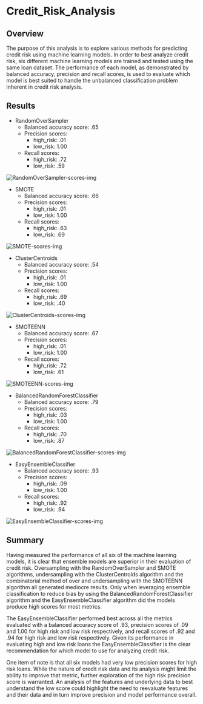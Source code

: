 # Credit_Risk_Analysis

## Overview

The purpose of this analysis is to explore various methods for predicting credit risk using machine learning models. In order to best analyze credit risk, six different machine learning models are trained and tested using the same loan dataset. The performance of each model, as demonstrated by balanced accuracy, precision and recall scores, is used to evaluate which model is best suited to handle the unbalanced classification problem inherent in credit risk analysis.

## Results

- RandomOverSampler
  - Balanced accuracy score: .65
  - Precision scores:
    - high_risk: .01
    - low_risk: 1.00
  - Recall scores:
    - high_risk: .72
    - low_risk: .59

![RandomOverSampler-scores-img](<readme-imgs/output-imgs-resized/naive-random-oversampling.png>)

- SMOTE
  - Balanced accuracy score: .66
  - Precision scores:
    - high_risk: .01
    - low_risk: 1.00
  - Recall scores:
    - high_risk: .63
    - low_risk: .69

![SMOTE-scores-img](<readme-imgs/output-imgs-resized/smote-oversampling.png>)

- ClusterCentroids
  - Balanced accuracy score: .54
  - Precision scores:
    - high_risk: .01
    - low_risk: 1.00
  - Recall scores:
    - high_risk: .69
    - low_risk: .40

![ClusterCentroids-scores-img](<readme-imgs/output-imgs-resized/cluster-centroids.png>)

- SMOTEENN
  - Balanced accuracy score: .67
  - Precision scores:
    - high_risk: .01
    - low_risk: 1.00
  - Recall scores:
    - high_risk: .72
    - low_risk: .61

![SMOTEENN-scores-img](<readme-imgs/output-imgs-resized/smoteenn-resampling.png>)

- BalancedRandomForestClassifier
  - Balanced accuracy score: .79
  - Precision scores:
    - high_risk: .03
    - low_risk: 1.00
  - Recall scores:
    - high_risk: .70
    - low_risk: .87

![BalancedRandomForestClassifier-scores-img](<readme-imgs/output-imgs-resized/balanced-random-forest.png>)

- EasyEnsembleClassifier
  - Balanced accuracy score: .93
  - Precision scores:
    - high_risk: .09
    - low_risk: 1.00
  - Recall scores:
    - high_risk: .92
    - low_risk: .94

![EasyEnsembleClassifier-scores-img](<readme-imgs/output-imgs-resized/easy-ensemble.png>)

## Summary

Having measured the performance of all six of the machine learning models, it is clear that ensemble models are superior in their evaluation of credit risk. Oversampling with the RandomOverSampler and SMOTE algorithms, undersampling with the ClusterCentroids algorithm and the combinatorial method of over and undersampling with the SMOTEENN algorithm all generated mediocre results. Only when leveraging ensemble classification to reduce bias by using the BalancedRandomForestClassifier algorithm and the EasyEnsembleClassifier algorithm did the models produce high scores for most metrics.

The EasyEnsembleClassifier performed best across all the metrics evaluated with a balanced accuracy score of .93, precision scores of .09 and 1.00 for high risk and low risk respectively, and recall scores of .92 and .94 for high risk and low risk respectively. Given its performance in evaluating high and low risk loans the EasyEnsembleClassifier is the clear recommendation for which model to use for analyzing credit risk.

One item of note is that all six models had very low precision scores for high risk loans. While the nature of credit risk data and its analysis might limit the ability to improve that metric, further exploration of the high risk precision score is warranted. An analysis of the features and underlying data to best understand the low score could highlight the need to reevaluate features and their data and in turn improve precision and model performance overall.
